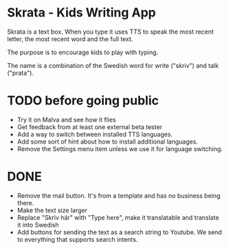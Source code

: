 # Skrata - Kids Writing App

Skrata is a text box. When you type it uses TTS to speak the most recent letter, the most recent
word and the full text.

The purpose is to encourage kids to play with typing.

The name is a combination of the Swedish word for write ("skriv") and talk ("prata").

# TODO before going public
* Try it on Malva and see how it flies
* Get feedback from at least one external beta tester
* Add a way to switch between installed TTS languages.
* Add some sort of hint about how to install additional languages.
* Remove the Settings menu item unless we use it for language switching.

# DONE
* Remove the mail button. It's from a template and has no business being there.
* Make the text size larger
* Replace "Skriv här" with "Type here", make it translatable and translate it into Swedish
* Add buttons for sending the text as a search string to Youtube. We send to everything that
supports search intents.
